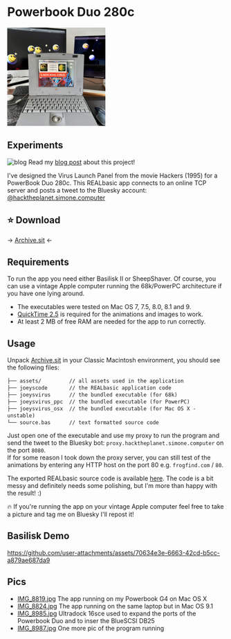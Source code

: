 # Powerbook Duo 280c

<a href="media/fullsize.JPG" target="_blank"><img src="media/fullsize.JPG" alt="Powerbook Duo 280c" style='width: 45%;'></a>

## Experiments

![blog](https://raw.githubusercontent.com/syxanash/awesome-web-desktops/main/assets/notebook.png) Read my [blog post](https://blog.simone.computer/recreating-hackers-movie-ui) about this project!

I've designed the Virus Launch Panel from the movie Hackers (1995) for a PowerBook Duo 280c.
This REALbasic app connects to an online TCP server and posts a tweet to the Bluesky account: [@hacktheplanet.simone.computer](https://bsky.app/profile/hacktheplanet.simone.computer)

## ⭐️ Download

→ [Archive.sit](https://github.com/syxanash/retrocomputing/raw/refs/heads/master/powerbook-duo-280c/Archive.sit) ←

## Requirements

To run the app you need either Basilisk II or SheepShaver. Of course, you can use a vintage Apple computer running the 68k/PowerPC architecture if you have one lying around.

* The executables were tested on Mac OS 7, 7.5, 8.0, 8.1 and 9.<br>
* [QuickTime 2.5](https://macintoshgarden.org/apps/quicktime-2) is required for the animations and images to work.<br>
* At least 2 MB of free RAM are needed for the app to run correctly.

## Usage

Unpack [Archive.sit](https://github.com/syxanash/retrocomputing/raw/refs/heads/master/powerbook-duo-280c/Archive.sit) in your Classic Macintosh environment, you should see the following files:

```
├── assets/         // all assets used in the application
├── joeyscode       // the REALbasic application code
├── joeysvirus      // the bundled executable (for 68k)
├── joeysvirus_ppc  // the bundled executable (for PowerPC)
├── joeysvirus_osx  // the bundled executable (for Mac OS X - unstable)
└── source.bas      // text formatted source code
```

Just open one of the executable and use my proxy to run the program and send the tweet to the Bluesky bot: `proxy.hacktheplanet.simone.computer` on the port `8080`.<br>
If for some reason I took down the proxy server, you can still test of the animations by entering any HTTP host on the port 80 e.g. `frogfind.com` / `80`.

The exported REALbasic source code is available [here](source.bas). The code is a bit messy and definitely needs some polishing, but I'm more than happy with the result! :)

🔥 If you're running the app on your vintage Apple computer feel free to take a picture and tag me on Bluesky I'll repost it!

## Basilisk Demo

https://github.com/user-attachments/assets/70634e3e-6663-42cd-b5cc-a879ae687da9

## Pics

* [IMG_8819.jpg](media/IMG_8819.jpg) The app running on my Powerbook G4 on Mac OS X 
* [IMG_8824.jpg](media/IMG_8824.jpg) The app running on the same laptop but in Mac OS 9.1 
* [IMG_8985.jpg](media/IMG_8985.jpg) Ultradock 16sce used to expand the ports of the Powerbook Duo and to inser the BlueSCSI DB25
* [IMG_8987.jpg](media/IMG_8987.jpg) One more pic of the program running
